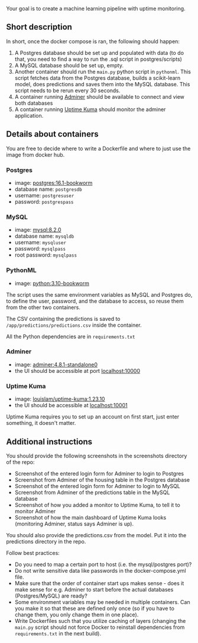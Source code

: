 Your goal is to create a machine learning pipeline with uptime monitoring.

## Short description

In short, once the docker compose is ran, the following should happen:
1. A Postgres database should be set up and populated with data (to do that, you need to find a way to run the .sql script in postgres/scripts)
2. A MySQL database should be set up, empty.
3. Another container should run the `main.py` python script in `pythonml`. This script fetches data from the Postgres database, builds a scikit-learn model, does predictions and saves them into the MySQL database. This script needs to be rerun every 30 seconds.
4. A container running [Adminer](https://www.adminer.org/) should be available to connect and view both databases
5. A container running [Uptime Kuma](https://github.com/louislam/uptime-kuma) should monitor the adminer application.

## Details about containers
You are free to decide where to write a Dockerfile and where to just use the image from docker hub.

### Postgres
- image: [postgres:16.1-bookworm](https://hub.docker.com/_/postgres)
- database name: `postgresdb`
- username: `postgresuser`
- password: `postgrespass`

### MySQL
- image: [mysql:8.2.0](https://hub.docker.com/_/mysql)
- database name: `mysqldb`
- username: `mysqluser`
- password: `mysqlpass`
- root password: `mysqlpass`

### PythonML
- image: [python:3.10-bookworm](https://hub.docker.com/_/python)

The script uses the same environment variables as MySQL and Postgres do, to define the user, password, and the database to access, so reuse them from the other two containers.

The CSV containing the predictions is saved to `/app/predictions/predictions.csv` inside the container.

All the Python dependencies are in `requirements.txt`

### Adminer
- image: [adminer:4.8.1-standalone0](https://hub.docker.com/_/adminer)
- the UI should be accessible at port [localhost:10000](http://localhost:10000)

### Uptime Kuma
- image: [louislam/uptime-kuma:1.23.10](https://hub.docker.com/r/louislam/uptime-kuma)
- the UI should be accessible at [localhost:10001](http://localhost:10001)

Uptime Kuma requires you to set up an account on first start, just enter something, it doesn't matter.


## Additional instructions

You should provide the following screenshots in the screenshots directory of the repo:
- Screenshot of the entered login form for Adminer to login to Postgres
- Screenshot from Adminer of the housing table in the Postgres database
- Screenshot of the entered login form for Adminer to login to MySQL
- Screenshot from Adminer of the predictions table in the MySQL database
- Screenshot of how you added a monitor to Uptime Kuma, to tell it to monitor Adminer
- Screenshot of how the main dashboard of Uptime Kuma looks (monitoring Adminer, status says Adminer is up).

You should also provide the predictions.csv from the model. Put it into the predictions directory in the repo.


Follow best practices:
- Do you need to map a certain port to host (i.e. the mysql/postgres port)?
- Do not write sensitive data like passwords in the docker-compose.yml file.
- Make sure that the order of container start ups makes sense - does it make sense for e.g. Adminer to start before the actual databases (Postgres/MySQL) are ready?
- Some environment variables may be needed in multiple containers. Can you make it so that these are defined only once (so if you have to change them, you only change them in one place).
- Write Dockerfiles such that you utilize caching of layers (changing the `main.py` script should not force Docker to reinstall dependencies from `requirements.txt` in the next build).